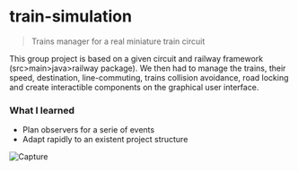 # train-simulation
> Trains manager for a real miniature train circuit

This group project is based on a given circuit and railway framework (src>main>java>railway package). We then had to manage the trains, their speed, destination, line-commuting, trains collision avoidance, road locking and create interactible components on the graphical user interface.

<h3>What I learned</h3>

<ul>
  <li>Plan observers for a serie of events</li>
  <li>Adapt rapidly to an existent project structure</li>
</ul>

![Capture](https://user-images.githubusercontent.com/29238761/158096937-dafea203-f355-48a0-b7ba-e081a1c13fa6.png)
